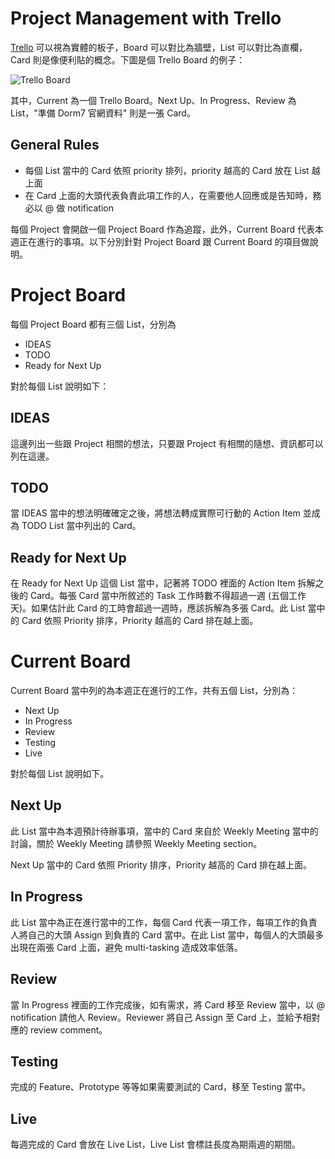# Project Management with Trello

[Trello](https://trello.com) 可以視為實體的板子，Board 可以對比為牆壁，List 可以對比為直欄，Card 則是像便利貼的概念。下圖是個 Trello Board 的例子：

![Trello Board](https://dl.dropboxusercontent.com/u/3991557/blog/trello-board-example.png)

其中，Current 為一個 Trello Board。Next Up、In Progress、Review 為 List，"準備 Dorm7 官網資料" 則是一張 Card。

## General Rules

* 每個 List 當中的 Card 依照 priority 排列，priority 越高的 Card 放在 List 越上面
* 在 Card 上面的大頭代表負責此項工作的人，在需要他人回應或是告知時，務必以 @ 做 notification

每個 Project 會開啟一個 Project Board 作為追蹤，此外，Current Board 代表本週正在進行的事項。以下分別針對 Project Board 跟 Current Board 的項目做說明。

# Project Board

每個 Project Board 都有三個 List，分別為

* IDEAS
* TODO
* Ready for Next Up

對於每個 List 說明如下：

## IDEAS

這邊列出一些跟 Project 相關的想法，只要跟 Project 有相關的隨想、資訊都可以列在這邊。

## TODO

當 IDEAS 當中的想法明確確定之後，將想法轉成實際可行動的 Action Item 並成為 TODO List 當中列出的 Card。

## Ready for Next Up

在 Ready for Next Up 這個 List 當中，記著將 TODO 裡面的 Action Item 拆解之後的 Card。每張 Card 當中所敘述的 Task 工作時數不得超過一週 (五個工作天)。如果估計此 Card 的工時會超過一週時，應該拆解為多張 Card。此 List 當中的 Card 依照 Priority 排序，Priority 越高的 Card 排在越上面。

# Current Board

Current Board 當中列的為本週正在進行的工作，共有五個 List，分別為：

* Next Up
* In Progress
* Review
* Testing
* Live

對於每個 List 說明如下。

## Next Up

此 List 當中為本週預計待辦事項，當中的 Card 來自於 Weekly Meeting 當中的討論，關於 Weekly Meeting 請參照 Weekly Meeting section。

Next Up 當中的 Card 依照 Priority 排序，Priority 越高的 Card 排在越上面。

## In Progress

此 List 當中為正在進行當中的工作，每個 Card 代表一項工作，每項工作的負責人將自己的大頭 Assign 到負責的 Card 當中。在此 List 當中，每個人的大頭最多出現在兩張 Card 上面，避免 multi-tasking 造成效率低落。

## Review

當 In Progress 裡面的工作完成後，如有需求，將 Card 移至 Review 當中，以 @ notification 請他人 Review。Reviewer 將自己 Assign 至 Card 上，並給予相對應的 review comment。

## Testing

完成的 Feature、Prototype 等等如果需要測試的 Card，移至 Testing 當中。

## Live

每週完成的 Card 會放在 Live List，Live List 會標註長度為期兩週的期間。


